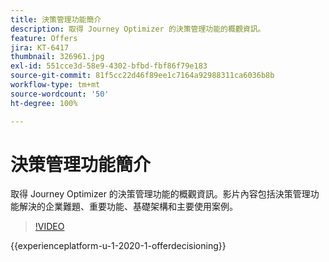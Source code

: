```yaml
---
title: 決策管理功能簡介
description: 取得 Journey Optimizer 的決策管理功能的概觀資訊。
feature: Offers
jira: KT-6417
thumbnail: 326961.jpg
exl-id: 551cce3d-58e9-4302-bfbd-fbf86f79e183
source-git-commit: 81f5cc22d46f89ee1c7164a92988311ca6036b8b
workflow-type: tm+mt
source-wordcount: '50'
ht-degree: 100%

---
```


# 決策管理功能簡介

取得 Journey Optimizer 的決策管理功能的概觀資訊。影片內容包括決策管理功能解決的企業難題、重要功能、基礎架構和主要使用案例。


>[!VIDEO](https://video.tv.adobe.com/v/326961?quality=12&learn=on)

{{experienceplatform-u-1-2020-1-offerdecisioning}}

